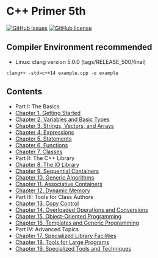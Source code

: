 # C++ Primer 5th

[![GitHub issues](https://img.shields.io/github/issues/lsqyling/PrimerAdvanced.svg)](https://github.com/lsqyling/PrimerAdvanced/issues)
[![GitHub license](https://img.shields.io/badge/license-CC0-blue.svg)](https://raw.githubusercontent.com/lsqyling/PrimerAdvanced/master/LICENSE)


## Compiler Environment recommended

* Linux: clang version 5.0.0 (tags/RELEASE_500/final)
```
clang++ -std=c++14 example.cpp -o example
```

## Contents


- Part I: The Basics
- [Chapter 1. Getting Started](part_1_foundation/chapter_1_start.cpp)
- [Chapter 2. Variables and Basic Types](part_1_foundation/chapter_2_basic.cpp)
- [Chapter 3. Strings, Vectors, and Arrays](part_1_foundation/chapter_3_sva.cpp)
- [Chapter 4. Expressions](part_1_foundation/chapter_4_expression.cpp)
- [Chapter 5. Statements](part_1_foundation/chapter_5_statement.cpp)
- [Chapter 6. Functions](part_1_foundation/chapter_6_function.cpp)
- [Chapter 7. Classes](part_1_foundation/chapter_7_class.cpp)
- Part II: The C++ Library
- [Chapter 8. The IO Library](part_2_stdlib/chapter_8_io.cpp)
- [Chapter 9. Sequential Containers](part_2_stdlib/chapter_9_seqcontainers.cpp)
- [Chapter 10. Generic Algorithms](part_2_stdlib/chapter_10_genericalg.cpp)
- [Chapter 11. Associative Containers](part_2_stdlib/chapter_11_assocontainers.cpp)
- [Chapter 12. Dynamic Memory](part_2_stdlib/chapter_12_dynamemory.cpp)
- Part III: Tools for Class Authors
- [Chapter 13. Copy Control](part_3_classdesignertool/chapter_13_copycontrol.cpp)
- [Chapter 14. Overloaded Operations and Conversions](part_3_classdesignertool/chapter_14_overloadops.cpp)
- [Chapter 15. Object-Oriented Programming](part_3_classdesignertool/chapter_15_obj-oriented.cpp)
- [Chapter 16. Templates and Generic Programming](part_3_classdesignertool/chapter_16_template.cpp)
- Part IV:  Advanced Topics
- [Chapter 17. Specialized Library Facilities](part_4_advancedtheme/chapter_17_speciallib.cpp)
- [Chapter 18. Tools for Large Programs](part_4_advancedtheme/chapter_18_largeprogramtools.cpp)
- [Chapter 19. Specialized Tools and Techniques](part_4_advancedtheme/chapter_19_specializedtools.cpp)

